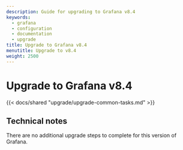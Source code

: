 ```yaml
---
description: Guide for upgrading to Grafana v8.4
keywords:
  - grafana
  - configuration
  - documentation
  - upgrade
title: Upgrade to Grafana v8.4
menutitle: Upgrade to v8.4
weight: 2500
---
```


# Upgrade to Grafana v8.4

{{< docs/shared "upgrade/upgrade-common-tasks.md" >}}

## Technical notes

There are no additional upgrade steps to complete for this version of Grafana.
